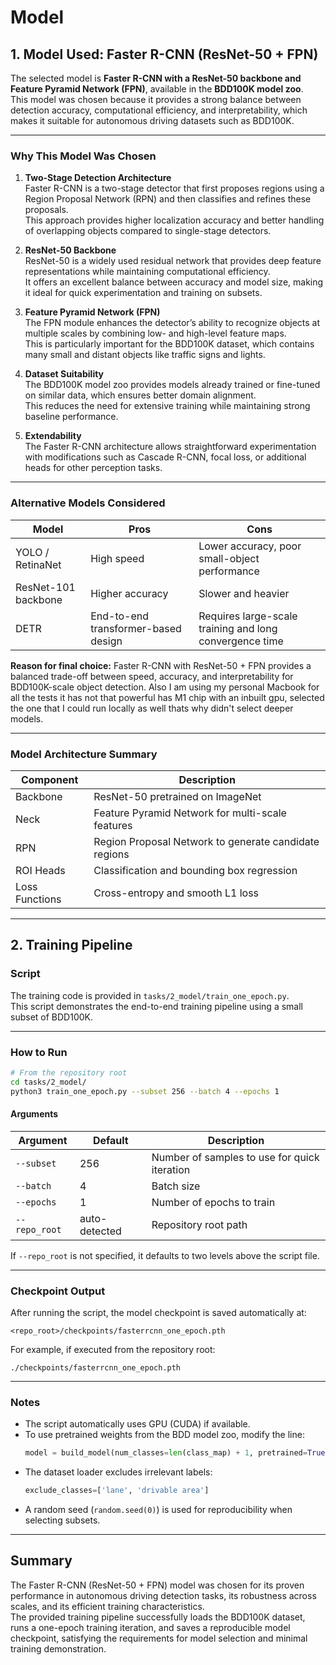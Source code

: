 

# Model

## 1. Model Used: Faster R-CNN (ResNet-50 + FPN)

The selected model is **Faster R-CNN with a ResNet-50 backbone and Feature Pyramid Network (FPN)**, available in the **BDD100K model zoo**.  
This model was chosen because it provides a strong balance between detection accuracy, computational efficiency, and interpretability, which makes it suitable for autonomous driving datasets such as BDD100K.

---

### Why This Model Was Chosen

1. **Two-Stage Detection Architecture**  
   Faster R-CNN is a two-stage detector that first proposes regions using a Region Proposal Network (RPN) and then classifies and refines these proposals.  
   This approach provides higher localization accuracy and better handling of overlapping objects compared to single-stage detectors.

2. **ResNet-50 Backbone**  
   ResNet-50 is a widely used residual network that provides deep feature representations while maintaining computational efficiency.  
   It offers an excellent balance between accuracy and model size, making it ideal for quick experimentation and training on subsets.

3. **Feature Pyramid Network (FPN)**  
   The FPN module enhances the detector’s ability to recognize objects at multiple scales by combining low- and high-level feature maps.  
   This is particularly important for the BDD100K dataset, which contains many small and distant objects like traffic signs and lights.

4. **Dataset Suitability**  
   The BDD100K model zoo provides models already trained or fine-tuned on similar data, which ensures better domain alignment.  
   This reduces the need for extensive training while maintaining strong baseline performance.

5. **Extendability**  
   The Faster R-CNN architecture allows straightforward experimentation with modifications such as Cascade R-CNN, focal loss, or additional heads for other perception tasks.

---

### Alternative Models Considered

| Model | Pros | Cons |
|--------|------|------|
| YOLO / RetinaNet | High speed | Lower accuracy, poor small-object performance |
| ResNet-101 backbone | Higher accuracy | Slower and heavier |
| DETR | End-to-end transformer-based design | Requires large-scale training and long convergence time |

**Reason for final choice:** Faster R-CNN with ResNet-50 + FPN provides a balanced trade-off between speed, accuracy, and interpretability for BDD100K-scale object detection.
Also I am using my personal Macbook for all the tests it has not that powerful has M1 chip with an inbuilt gpu, selected the one that I could run locally as well thats why didn't select deeper models.

---

### Model Architecture Summary

| Component | Description |
|------------|-------------|
| Backbone | ResNet-50 pretrained on ImageNet |
| Neck | Feature Pyramid Network for multi-scale features |
| RPN | Region Proposal Network to generate candidate regions |
| ROI Heads | Classification and bounding box regression |
| Loss Functions | Cross-entropy and smooth L1 loss |

---

## 2. Training Pipeline

### Script
The training code is provided in `tasks/2_model/train_one_epoch.py`.  
This script demonstrates the end-to-end training pipeline using a small subset of BDD100K.

---

### How to Run

```bash
# From the repository root
cd tasks/2_model/
python3 train_one_epoch.py --subset 256 --batch 4 --epochs 1
```

#### Arguments

| Argument | Default | Description |
|-----------|----------|-------------|
| `--subset` | 256 | Number of samples to use for quick iteration |
| `--batch` | 4 | Batch size |
| `--epochs` | 1 | Number of epochs to train |
| `--repo_root` | auto-detected | Repository root path |

If `--repo_root` is not specified, it defaults to two levels above the script file.

---

### Checkpoint Output

After running the script, the model checkpoint is saved automatically at:

```
<repo_root>/checkpoints/fasterrcnn_one_epoch.pth
```

For example, if executed from the repository root:
```
./checkpoints/fasterrcnn_one_epoch.pth
```

---

### Notes

- The script automatically uses GPU (CUDA) if available.  
- To use pretrained weights from the BDD model zoo, modify the line:
  ```python
  model = build_model(num_classes=len(class_map) + 1, pretrained=True)
  ```
- The dataset loader excludes irrelevant labels:
  ```python
  exclude_classes=['lane', 'drivable area']
  ```
- A random seed (`random.seed(0)`) is used for reproducibility when selecting subsets.

---

## Summary

The Faster R-CNN (ResNet-50 + FPN) model was chosen for its proven performance in autonomous driving detection tasks, its robustness across scales, and its efficient training characteristics.  
The provided training pipeline successfully loads the BDD100K dataset, runs a one-epoch training iteration, and saves a reproducible model checkpoint, satisfying the requirements for model selection and minimal training demonstration.